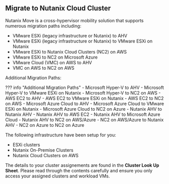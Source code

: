 ## Migrate to Nutanix Cloud Cluster

Nutanix Move is a cross-hypervisor mobility solution that supports numerous migration paths including:

- VMware ESXi (legacy infrastructure or Nutanix) to AHV
- VMware ESXi (legacy infrastructure or Nutanix) to VMware ESXi on Nutanix
- VMware ESXi to Nutanix Cloud Clusters (NC2) on AWS
- VMware ESXi to NC2 on Microsoft Azure
- VMware Cloud (VMC) on AWS to AHV
- VMC on AWS to NC2 on AWS

Additional Migration Paths:

??? info "Additional Migration Paths"
    - Microsoft Hyper-V to AHV
    - Microsoft Hyper-V to VMware ESXi on Nutanix
    - Microsoft Hyper-V to NC2 on AWS
    - AWS EC2 to AHV
    - AWS EC2 to VMware ESXi on Nutanix
    - AWS EC2 to NC2 on AWS
    - Microsoft Azure Cloud to AHV
    - Microsoft Azure Cloud to VMware ESXi on Nutanix
    - Microsoft Azure Cloud to NC2 on Azure
    - Nutanix AHV to Nutanix AHV
    - Nutanix AHV to AWS EC2
    - Nutanix AHV to Microsoft Azure Cloud
    - Nutanix AHV to NC2 on AWS/Azure
    - NC2 on AWS/Azure to Nutanix AHV
    - NC2 on Azure to NC2 on Azure
    
    

The following infrastructure have been setup for you:

- ESXi clusters
- Nutanix On-Premise Clusters
- Nutanix Cloud Clusters on AWS

The details to your cluster assignements are found in the **Cluster Look Up Sheet**. Please read through the contents carefully and ensure you only access your assigned clusters and workload VMs.